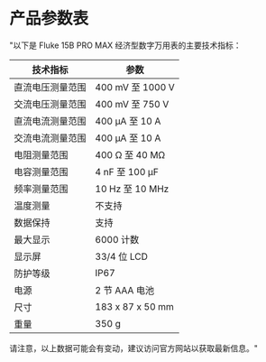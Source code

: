 # 产品参数表

"以下是 Fluke 15B PRO MAX 经济型数字万用表的主要技术指标：

| 技术指标             | 参数                                  |
|----------------------|---------------------------------------|
| 直流电压测量范围     | 400 mV 至 1000 V                      |
| 交流电压测量范围     | 400 mV 至 750 V                       |
| 直流电流测量范围     | 400 µA 至 10 A                        |
| 交流电流测量范围     | 400 µA 至 10 A                        |
| 电阻测量范围         | 400 Ω 至 40 MΩ                        |
| 电容测量范围         | 4 nF 至 100 µF                        |
| 频率测量范围         | 10 Hz 至 10 MHz                       |
| 温度测量             | 不支持                                |
| 数据保持             | 支持                                  |
| 最大显示             | 6000 计数                             |
| 显示屏               | 33/4 位 LCD                           |
| 防护等级             | IP67                                  |
| 电源                 | 2 节 AAA 电池                         |
| 尺寸                 | 183 x 87 x 50 mm                      |
| 重量                 | 350 g                                 |

请注意，以上数据可能会有变动，建议访问官方网站以获取最新信息。"